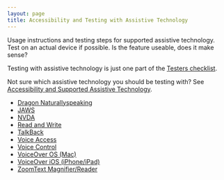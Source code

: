 ```yaml
---
layout: page
title: Accessibility and Testing with Assistive Technology
---
```


Usage instructions and testing steps for supported assistive technology. Test on an actual device if possible. Is the feature useable, does it make sense?

Testing with assistive technology is just one part of the [Testers checklist](https://bbc.github.io/accessibility-news-and-you/accessibility-news-and-testers).

Not sure which assistive technology you should be testing with? See [Accessibility and Supported Assistive Technology](accessibility-and-supported-assistive-technology).

- [Dragon Naturallyspeaking](accessibility-and-testing-with-dragon)
- [JAWS](accessibility-and-testing-with-jaws)
- [NVDA](accessibility-and-testing-with-nvda)
- [Read and Write](accessibility-and-testing-with-read-and-write)
- [TalkBack](accessibility-and-testing-with-talkback)
- [Voice Access](https://support.google.com/accessibility/android/answer/6151848?hl=en)
- [Voice Control](https://support.apple.com/en-us/HT210417)
- [VoiceOver OS (Mac)](accessibility-and-testing-with-voiceover-os)
- [VoiceOver iOS (iPhone/iPad)](accessibility-and-testing-with-voiceover-ios)
- [ZoomText Magnifier/Reader](accessibility-and-testing-with-zoomtext)
